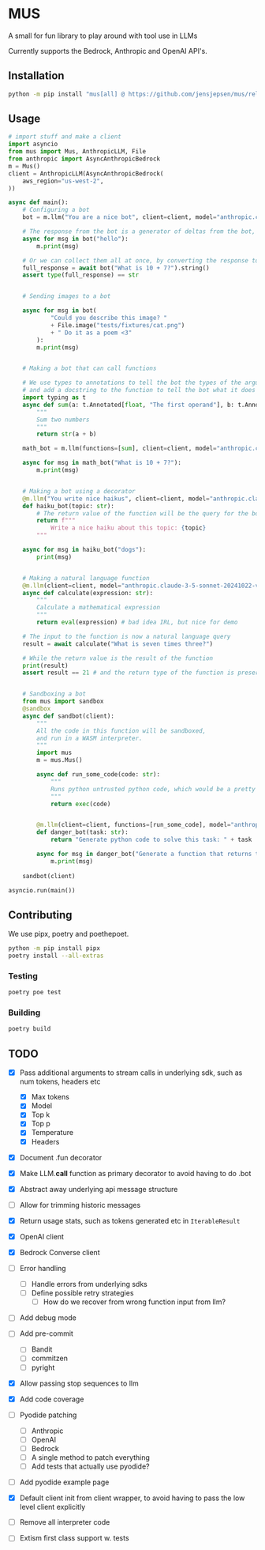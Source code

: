 # MUS

A small for fun library to play around with tool use in LLMs

Currently supports the Bedrock, Anthropic and OpenAI API's.

## Installation
```bash
python -m pip install "mus[all] @ https://github.com/jensjepsen/mus/releases/download/vX.X.X/mus-X.X.X-py3-none-any.whl"
```

## Usage
```python
# import stuff and make a client
import asyncio
from mus import Mus, AnthropicLLM, File
from anthropic import AsyncAnthropicBedrock
m = Mus()
client = AnthropicLLM(AsyncAnthropicBedrock(
    aws_region="us-west-2",
))
```

<!-- invisible-code-block: python
# Setup the mock client for the examples
from mus import ToolUse, ToolResult
client.put_text("hello", "Hello")
client.put_tool_use("What is seven times three?", ToolUse(id="calc", name="calculate", input={"expression": "7 * 3"}) )
client.put_tool_result("What is seven times three?", ToolResult(id="calc", content="21"))
-->

```python
async def main():
    # Configuring a bot
    bot = m.llm("You are a nice bot", client=client, model="anthropic.claude-3-5-sonnet-20241022-v2:0")

    # The response from the bot is a generator of deltas from the bot, so we can stream them as they come in
    async for msg in bot("hello"):
        m.print(msg)

    # Or we can collect them all at once, by converting the response to a string
    full_response = await bot("What is 10 + 7?").string()
    assert type(full_response) == str


    # Sending images to a bot

    async for msg in bot(
            "Could you describe this image? "
            + File.image("tests/fixtures/cat.png")
            + " Do it as a poem <3"
        ):
        m.print(msg)


    # Making a bot that can call functions

    # We use types to annotations to tell the bot the types of the arguments
    # and add a docstring to the function to tell the bot what it does
    import typing as t
    async def sum(a: t.Annotated[float, "The first operand"], b: t.Annotated[float, "The second operand"]):
        """
        Sum two numbers
        """
        return str(a + b)

    math_bot = m.llm(functions=[sum], client=client, model="anthropic.claude-3-5-sonnet-20241022-v2:0")

    async for msg in math_bot("What is 10 + 7?"):
        m.print(msg)


    # Making a bot using a decorator
    @m.llm("You write nice haikus", client=client, model="anthropic.claude-3-5-sonnet-20241022-v2:0")
    def haiku_bot(topic: str):
        # The return value of the function will be the query for the bot
        return f"""
            Write a nice haiku about this topic: {topic}
        """

    async for msg in haiku_bot("dogs"):
        print(msg)


    # Making a natural language function
    @m.llm(client=client, model="anthropic.claude-3-5-sonnet-20241022-v2:0").fun
    async def calculate(expression: str):
        """
        Calculate a mathematical expression
        """
        return eval(expression) # bad idea IRL, but nice for demo

    # The input to the function is now a natural language query
    result = await calculate("What is seven times three?")

    # While the return value is the result of the function
    print(result)
    assert result == 21 # and the return type of the function is preserved


    # Sandboxing a bot
    from mus import sandbox
    @sandbox
    async def sandbot(client):
        """
        All the code in this function will be sandboxed,
        and run in a WASM interpreter.
        """
        import mus
        m = mus.Mus()

        async def run_some_code(code: str):
            """
            Runs python untrusted python code, which would be a pretty bad idea without sandboxing
            """
            return exec(code)


        @m.llm(client=client, functions=[run_some_code], model="anthropic.claude-3-5-sonnet-20241022-v2:0")
        def danger_bot(task: str):
            return "Generate python code to solve this task: " + task

        async for msg in danger_bot("Generate a function that returns the sum of two numbers"):
            m.print(msg)
        
    sandbot(client)

asyncio.run(main())
```


## Contributing
We use pipx, poetry and poethepoet.
```bash
python -m pip install pipx
poetry install --all-extras
```

### Testing
```bash
poetry poe test
```

### Building
```bash
poetry build
```

## TODO
- [X] Pass additional arguments to stream calls in underlying sdk, such as num tokens, headers etc
    - [X] Max tokens
    - [X] Model
    - [X] Top k
    - [X] Top p
    - [X] Temperature
    - [X] Headers
- [X] Document .fun decorator
- [X] Make LLM.__call__ function as primary decorator to avoid having to do .bot
- [X] Abstract away underlying api message structure
- [ ] Allow for trimming historic messages
- [X] Return usage stats, such as tokens generated etc in `IterableResult`
- [X] OpenAI client
- [X] Bedrock Converse client
- [ ] Error handling
    - [ ] Handle errors from underlying sdks
    - [ ] Define possible retry strategies
        - [ ] How do we recover from wrong function input from llm?
- [ ] Add debug mode
- [ ] Add pre-commit
    - [ ] Bandit
    - [ ] commitzen
    - [ ] pyright
- [X] Allow passing stop sequences to llm
- [X] Add code coverage
- [ ] Pyodide patching
    - [ ] Anthropic
    - [ ] OpenAI
    - [ ] Bedrock
    - [ ] A single method to patch everything
    - [ ] Add tests that actually use pyodide?
- [ ] Add pyodide example page
- [X] Default client init from client wrapper, to avoid having to pass the low level client explicitly
- [ ] Remove all interpreter code
- [ ] Extism first class support w. tests

